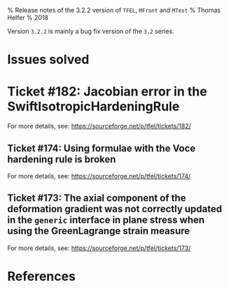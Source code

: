 % Release notes of the 3.2.2 version of `TFEL`, `MFront` and `MTest`
% Thomas Helfer
% 2018

Version `3.2.2` is mainly a bug fix version of the `3.2` series.

# Issues solved

# Ticket #182: Jacobian error in the SwiftIsotropicHardeningRule

For more details, see: <https://sourceforge.net/p/tfel/tickets/182/>

## Ticket #174: Using formulae with the Voce hardening rule is broken

For more details, see: <https://sourceforge.net/p/tfel/tickets/174/>

## Ticket #173: The axial component of the deformation gradient was not correctly updated in the `generic` interface in plane stress when using the GreenLagrange strain measure

For more details, see: <https://sourceforge.net/p/tfel/tickets/173/>

# References

